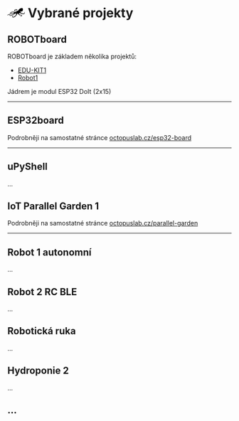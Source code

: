 # ![logo](img/logo_small.png) Vybrané projekty

## ROBOTboard

ROBOTboard je základem několika projektů:
- [EDU-KIT1](/e-edukit1)
- [Robot1](/p-robot01)

Jádrem je modul ESP32 DoIt (2x15) 

---

## ESP32board

Podrobněji na samostatné stránce [octopuslab.cz/esp32-board](https://www.octopuslab.cz/esp32-board/)

---

## uPyShell
...

## IoT Parallel Garden 1

Podrobněji na samostatné stránce [octopuslab.cz/parallel-garden](https://www.octopuslab.cz/parallel-garden/)

---

## Robot 1 autonomní
...

## Robot 2 RC BLE
...

## Robotická ruka
...

## Hydroponie 2
...

## ...
